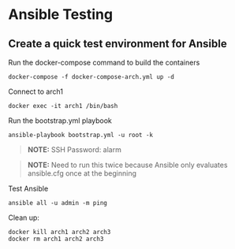 # Ansible Testing

## Create a quick test environment for Ansible

Run the docker-compose command to build the containers
```
docker-compose -f docker-compose-arch.yml up -d
```

Connect to arch1
```
docker exec -it arch1 /bin/bash
```

Run the bootstrap.yml playbook
```
ansible-playbook bootstrap.yml -u root -k
```
> **NOTE:** SSH Password: alarm

> **NOTE:** Need to run this twice because Ansible only evaluates ansible.cfg once at the beginning

Test Ansible
```
ansible all -u admin -m ping
```

Clean up:
```
docker kill arch1 arch2 arch3
docker rm arch1 arch2 arch3
```